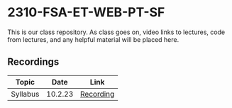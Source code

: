 # 2310-FSA-ET-WEB-PT-SF

This is our class repository. As class goes on, video links to lectures, code from lectures, and any helpful material will be placed here.

## Recordings

| Topic    |  Date   |                    Link                    |
|----------|:-------:|:------------------------------------------:|
| Syllabus | 10.2.23 | [Recording](https://youtu.be/qZD5EhHtseg)  |
